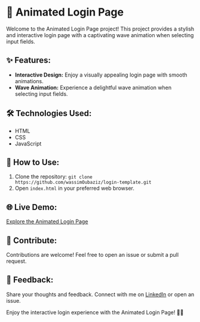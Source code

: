 # 🚀 Animated Login Page

Welcome to the Animated Login Page project! This project provides a stylish and interactive login page with a captivating wave animation when selecting input fields.

## ✨ Features:

- **Interactive Design:** Enjoy a visually appealing login page with smooth animations.
- **Wave Animation:** Experience a delightful wave animation when selecting input fields.

## 🛠️ Technologies Used:

- HTML
- CSS
- JavaScript

## 📖 How to Use:

1. Clone the repository: `git clone https://github.com/wassimOubaziz/login-template.git`
2. Open `index.html` in your preferred web browser.

## 🌐 Live Demo:

[Explore the Animated Login Page](https://wassimoubaziz.github.io/login-template/)

## 🤝 Contribute:

Contributions are welcome! Feel free to open an issue or submit a pull request.

## 📣 Feedback:

Share your thoughts and feedback. Connect with me on [LinkedIn](https://www.linkedin.com/in/wassim-oubaziz/) or open an issue.

Enjoy the interactive login experience with the Animated Login Page! 🌊✨

